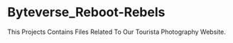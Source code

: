 # Byteverse_Reboot-Rebels
This Projects Contains Files Related To Our Tourista Photography Website.
